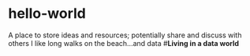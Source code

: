 # hello-world
A place to store ideas and resources; potentially share and discuss with others
I like long walks on the beach...and data
#**Living in a data world**
